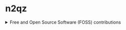 # n2qz

<details>

<summary>Free and Open Source Software (FOSS) contributions</summary>

# Free and Open Source Software (FOSS) contributions

## Batocera.linux https://batocera.org/
June 2023 - present
- Project description: Batocera.linux is an open-source Buildroot Linux operating system designed for retro gaming, providing a user-friendly interface and support for a wide range of gaming consoles and emulators.
- Role: Developer/Maintainer
- Source archives: https://github.com/batocera-linux
- Credited as: n2qz
- Contributions:
  - https://github.com/batocera-linux/batocera.linux/pulls?q=is%3Apr+author%3An2qz+is%3Aclosed
  - https://github.com/batocera-linux/batocera-emulationstation/pulls?q=is%3Apr+is%3Aclosed+author%3An2qz
  - https://github.com/batocera-linux/buildroot/pulls?q=is%3Apr+is%3Aclosed+author%3An2qz
- Languages: Python, C++, bash, Buildroot

## checkov 
August 2020
- Project description: Checkov is an open-source static code analysis tool for identifying security and compliance issues in infrastructure-as-code (IaC) configurations, such as Terraform, CloudFormation, and Kubernetes.
- Source archive: https://github.com/bridgecrewio/checkov
- Credited as: n2qz
- Credits: https://github.com/bridgecrewio/checkov/pull/499
- Contributions: Web proxy support
- Languages: Python

## pgmaze
May 2018
- Project description: pgmaze is a maze game written in Python, using the pygame library.
- Role: Author (derived from several credited sources)
- Source archives: https://github.com/n2qz/pgmaze
- Credited as: n2qz
- Languages: Python

## WiiMC
March 2012
- Project description: WiiMC is an open-source media center application for the Nintendo Wii, enabling playback of videos, music, and streaming content from various sources.
- Source archive: https://github.com/dborth/wiimc
- Credited as: entropy
- Credits: https://github.com/dborth/wiimc/blob/master/README.md
- Contributions:
  - Improved music playlist sorting - now it is per-folder (patch by entropy)
  - Added playlist reset with minus key (patch by entropy)
  - Added a new "Through" setting for music playlists (patch by entropy)
- Languages: C

## nts_nys_traffic_routing
2008 - present
- Project description: nts_nys_traffic_routing is a Docker container to serve a web page providing routing data for the ham radio National Traffic System in New York State.
- Role: Author
- Source archives: https://github.com/n2qz/nts_nys_traffic_routing
- Credited as: n2qz
- Languages: Perl, Docker

## paclink-unix
November 2005 - October 2016
- Project description: paclink-unix is a UNIX client interface to the Winlink 2000 email system for ham radio.
- Role: Original author
- Credited as: n2qz
- Credits: https://github.com/nwdigitalradio/paclink-unix/blob/master/AUTHORS
- Source archives: 
  - https://paclink-unix.sourceforge.net/
  - https://github.com/nwdigitalradio/paclink-unix
- Languages: C

## FreeTDS https://www.freetds.org/
August 2002 - January 2004
- Project description: FreeTDS is a set of libraries for Unix and Linux that allows your programs to natively communicate with Microsoft SQL Server and Sybase databases.
- Role: Developer/Maintainer
- Credited as: Nicholas S. Castellano entropy@freetds.org, entropy@tappedin.com, Nicholas_Castellano@acml.com
- Credits: https://github.com/FreeTDS/freetds/blob/master/AUTHORS.md
- Source archives: https://github.com/FreeTDS/freetds
- Languages: C

## NetBSD https://netbsd.org/
1997-1998
- Project description: NetBSD is an open-source, Unix-like operating system known for its portability, security, and wide support for various hardware platforms.
- Source archive: http://cvsweb.netbsd.org/
- Credited as: maximum entropy
- Credits:
  - http://cvsweb.netbsd.org/bsdweb.cgi/src/sys/arch/atari/vme/if_le_vme.c?rev=1.20;content-type=text%2Fplain;only_with_tag=MAIN
  - http://cvsweb.netbsd.org/bsdweb.cgi/src/sys/arch/atari/vme/leo.c?rev=1.22&content-type=text/x-cvsweb-markup&only_with_tag=MAIN
- Contributions:
  - Device driver support for BVME410 VMEbus lance NIC card
  - Device driver support for Circad Leonardo VMEbus graphics card
  - Various bug fixes and minor features
- Languages: C

## xmame
April 1997 - June 1997
- Credited as: entropy
- Credits
  - https://web.archive.org/web/20090308011558/http://x.mame.net/changes-unix.html
  - https://www.cs.utexas.edu/users/klivans/xmame-doc-5.html#ss5.2 ( was http://www.dit.upm.es/~jantonio/mame/ )
- Contributions:
  - added SGI IRIX sound support
  - Miscellaneous IRIX bug fixes
  - Various generic bug fixes
  - Initial port to NetBSD
- Languages: C

## atari800
September 1996 - October 1996
- Source archive: https://atari800.github.io/ <!-- ( was: http://www.signus.demon.co.uk/david/atari/atari.html ) -->
- Credited as: Maximum Entropy
- Credits:
  - https://github.com/atari800/atari800/blob/231a72df3709be5d88bf1639bcfb4f3259c9fa41/DOC/CREDITS
  - https://github.com/dmlloyd/atari800/blob/master/DOC/CHANGES.OLD
- Contributions:
  - various corrections to Motif code
  - Motif callbacks for Insert Disk, Eject Disk and Insert ROM
  - bug fixes in sio.c
  - bug fix to devices.c allowing DOS 2.5 to get a directory of H:
  - bug fix to monitor.c (EOF on input + blank lines)
  - undocumented commands added to monitor's "HELP" command
  - implementation of Disable Drive menu item for Motif
  - fixed scrolling problem for SGI and SPARC machines
  - added FPS Monitor to X11 and Motif versions
  - changes to pattern matching for H: device
  - Motif fileselector retains state from one invocation to the next
  - fixed an uninitialized pointer
  - tidied up declaration of various functions
  - removed warning messages when compiled with -Wall
  - configuration program detects if longwords need to be aligned
  - modification to X11 paddle emulation
  - removed annoying flicker present under some X11 platforms
  - removed hardcoded paths in Motif code
  - various fixes for curses mode
- Languages: C

## ew-too/summink
April 1995 - 2003
- Project description: Summink is an open-source talker server based on the ew-too engine, designed to facilitate the creation and management of interactive, text-based worlds and environments.
- Source archive: https://github.com/talkersource/summink
- Ran a highly-customized version: https://github.com/n2qz/ds (private repo)
- Languages: C

## GNU tar
March 1995
- Source archive: https://ftp.gnu.org/gnu/tar/tar-1.12.tar.gz
- Credited as: maximum entropy
- Credits: https://github.com/Distrotech/tar/commit/1da46c233dc3b44e472a41c8e8e781c3c72bbc88
- Languages: C

## MiNT/MiNTlibs
1994 - 1997
- Project description: MiNT (MiNT Is Not TOS) is a multitasking operating system for Atari ST/TT computers, providing advanced features like preemptive multitasking, memory protection, and compatibility with UNIX-like environments.
- Role: Contributor, primary maintainer of MiNTlibs (GNU libc port)
- Credited as: entropy@gnu.ai.mit.edu
- Credits:
  - https://github.com/freemint/freemint/blob/d36c5b6ad363ef8e18d6ee71c53f21b14092f3a9/doc/ChangeLog.old/ChangeLog.%230.50-1.12
- Source archives:
  - http://www.umich.edu/~archive/atari/Mint/
  - https://github.com/freemint/freemint
- Languages: C

## Morse Code decoder
1991 (Published September 1994)
- Project description: Takes input from a Morse Code key and converts it to readable text.
- Role: Original author
- Source archives: https://www.atariarchives.org/cfn/05/07/0042.php
- Languages: BASIC

# Indirect contributions

## pat
- Project description: Pat is a cross platform Winlink client with basic messaging capabilities.
- Source archive: https://github.com/la5nta/pat
- Credited as: n2qz
- Credits: https://github.com/la5nta/pat/blob/master/README.md

## wl2k-go
- Project description: wl2k-go is a collection of Go packages implementing various parts needed to build a Winlink client.
- Source archive: https://github.com/la5nta/wl2k-go
- Credited as: n2qz
- Credits: https://github.com/la5nta/wl2k-go/blob/master/README.md

</details>
